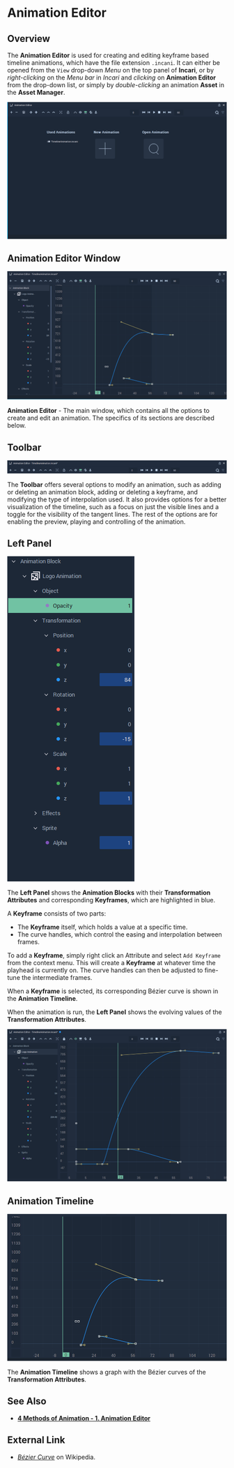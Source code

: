 # Animation Editor

## Overview

The **Animation Editor** is used for creating and editing keyframe based timeline animations, which have the file extension `.incani`. It can either be opened from the `View` drop-down _Menu_ on the top panel of **Incari**, or by _right-clicking_ on the _Menu bar_ in _Incari_ and _clicking_ on **Animation Editor** from the drop-down list, or simply by _double-clicking_ an animation **Asset** in the **Asset Manager**.

![](../.gitbook/assets/animation-editor2.png)

## Animation Editor Window

![](../.gitbook/assets/animation-editor3.png)

**Animation Editor** - The main window, which contains all the options to create and edit an animation. The specifics of its sections are described below.

## Toolbar

![](../.gitbook/assets/animation-editor-top-panel.png)

The **Toolbar** offers several options to modify an animation, such as adding or deleting an animation block, adding or deleting a keyframe, and modifying the type of interpolation used. It also provides options for a better visualization of the timeline, such as a focus on just the visible lines and a toggle for the visibility of the tangent lines. The rest of the options are for enabling the preview, playing and controlling of the animation.

## Left Panel

![](../.gitbook/assets/animation-editor-left-panel-2.png)

The **Left Panel** shows the **Animation Blocks** with their **Transformation Attributes** and corresponding **Keyframes**, which are highlighted in blue.

A **Keyframe** consists of two parts:

* The **Keyframe** itself, which holds a value at a specific time.
* The curve handles, which control the easing and interpolation between frames.

To add a **Keyframe**, simply right click an Attribute and select `Add Keyframe` from the context menu. This will create a **Keyframe** at whatever time the playhead is currently on. The curve handles can then be adjusted to fine-tune the intermediate frames.

When a **Keyframe** is selected, its corresponding Bézier curve is shown in the **Animation Timeline**.

When the animation is run, the **Left Panel** shows the evolving values of the **Transformation Attributes**.

![](../.gitbook/assets/anim-editor-run.gif)

## Animation Timeline

![](../.gitbook/assets/animation-editor-central.png)

The **Animation Timeline** shows a graph with the Bézier curves of the **Transformation Attributes**.

## See Also

* [**4 Methods of Animation - 1. Animation Editor**](../demo-projects/4-methods-of-animation.md#1-animation-editor)

## External Link

* [_Bézier Curve_](https://en.wikipedia.org/wiki/B%C3%A9zier_curve) on Wikipedia.

